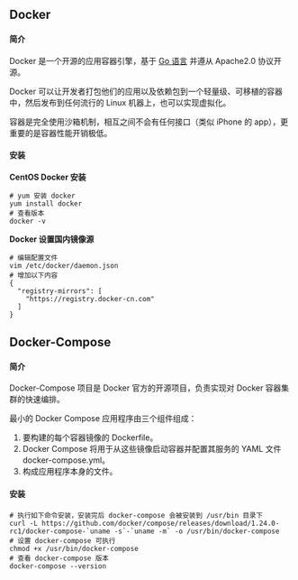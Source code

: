 ## Docker

#### 简介

Docker 是一个开源的应用容器引擎，基于 [Go 语言](https://www.runoob.com/go/go-tutorial.html) 并遵从 Apache2.0 协议开源。

Docker 可以让开发者打包他们的应用以及依赖包到一个轻量级、可移植的容器中，然后发布到任何流行的 Linux 机器上，也可以实现虚拟化。

容器是完全使用沙箱机制，相互之间不会有任何接口（类似 iPhone 的 app），更重要的是容器性能开销极低。



#### 安装

**CentOS Docker 安装**

```shell
# yum 安装 docker
yum install docker
# 查看版本
docker -v
```

**Docker 设置国内镜像源**

```shell
# 编辑配置文件
vim /etc/docker/daemon.json
# 增加以下内容
{
  "registry-mirrors": [
    "https://registry.docker-cn.com"
  ]
}
```



## Docker-Compose

#### 简介

Docker-Compose 项目是 Docker 官方的开源项目，负责实现对 Docker 容器集群的快速编排。

最小的 Docker Compose 应用程序由三个组件组成：

1. 要构建的每个容器镜像的 Dockerfile。
2. Docker Compose 将用于从这些镜像启动容器并配置其服务的 YAML 文件 docker-compose.yml。
3. 构成应用程序本身的文件。



#### 安装

```shell
# 执行如下命令安装，安装完后 docker-compose 会被安装到 /usr/bin 目录下
curl -L https://github.com/docker/compose/releases/download/1.24.0-rc1/docker-compose-`uname -s`-`uname -m` -o /usr/bin/docker-compose
# 设置 docker-compose 可执行
chmod +x /usr/bin/docker-compose
# 查看 docker-compose 版本
docker-compose --version
```

